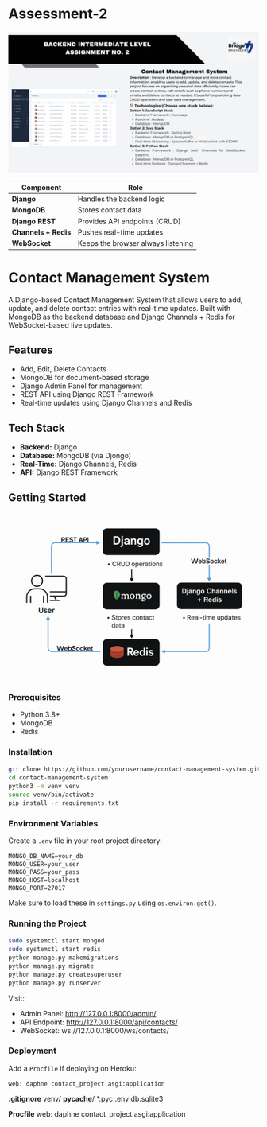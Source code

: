 # Assessment-2


![Question](1.jpeg)


| Component            | Role                               |
| -------------------- | ---------------------------------- |
| **Django**           | Handles the backend logic          |
| **MongoDB**          | Stores contact data                |
| **Django REST**      | Provides API endpoints (CRUD)      |
| **Channels + Redis** | Pushes real-time updates           |
| **WebSocket**        | Keeps the browser always listening |




# Contact Management System

A Django-based Contact Management System that allows users to add, update, and delete contact entries with real-time updates. Built with MongoDB as the backend database and Django Channels + Redis for WebSocket-based live updates.

## Features
- Add, Edit, Delete Contacts
- MongoDB for document-based storage
- Django Admin Panel for management
- REST API using Django REST Framework
- Real-time updates using Django Channels and Redis

## Tech Stack
- **Backend:** Django
- **Database:** MongoDB (via Djongo)
- **Real-Time:** Django Channels, Redis
- **API:** Django REST Framework

## Getting Started
![summery](gitpic/14a6327a-ba95-4f23-a8b8-a4da01f8da7d.png)
### Prerequisites
- Python 3.8+
- MongoDB
- Redis

### Installation
```bash
git clone https://github.com/yourusername/contact-management-system.git
cd contact-management-system
python3 -m venv venv
source venv/bin/activate
pip install -r requirements.txt
```

### Environment Variables
Create a `.env` file in your root project directory:
```
MONGO_DB_NAME=your_db
MONGO_USER=your_user
MONGO_PASS=your_pass
MONGO_HOST=localhost
MONGO_PORT=27017
```
Make sure to load these in `settings.py` using `os.environ.get()`.

### Running the Project
```bash
sudo systemctl start mongod
sudo systemctl start redis
python manage.py makemigrations
python manage.py migrate
python manage.py createsuperuser
python manage.py runserver
```

Visit:
- Admin Panel: http://127.0.0.1:8000/admin/
- API Endpoint: http://127.0.0.1:8000/api/contacts/
- WebSocket: ws://127.0.0.1:8000/ws/contacts/

### Deployment
Add a `Procfile` if deploying on Heroku:
```
web: daphne contact_project.asgi:application
```


**.gitignore**
venv/
__pycache__/
*.pyc
.env
db.sqlite3


**Procfile**
web: daphne contact_project.asgi:application
